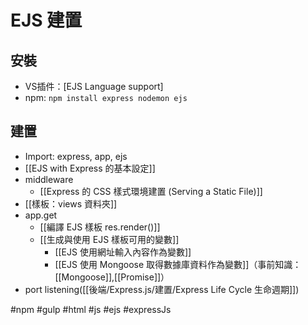# EJS 建置
## 安裝
- VS插件：[EJS Language support]
- npm: `npm install express nodemon ejs `

## 建置
- Import: express, app, ejs
- [[EJS with Express 的基本設定]]
- middleware
	-  [[Express 的 CSS 樣式環境建置 (Serving a Static File)]]
- [[樣板：views 資料夾]]
- app.get
	- [[編譯 EJS 樣板 res.render()]]
	- [[生成與使用 EJS 樣板可用的變數]]
		- [[EJS 使用網址輸入內容作為變數]]
		- [[EJS 使用 Mongoose 取得數據庫資料作為變數]]（事前知識： [[Mongoose]],[[Promise]]）
- port listening([[後端/Express.js/建置/Express Life Cycle 生命週期]])

#npm #gulp #html #js #ejs #expressJs 